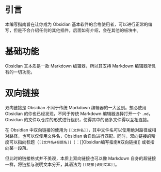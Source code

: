 # 引言

本编写指南旨在让你成为 Obsidian 基本软件的合格使用者，可以进行正常的编写，但是不会介绍任何的其他插件，后面如有介绍，会在其他的板块中。

# 基础功能

Obsidian 其本质是一款 Markdown 编辑器，所以其支持 Markdown 编辑器所具有的一切功能，

# 双向链接

双向链接是 Obsidian 不同于传统 Markdown 编辑器的一大区别。想必使用 Obsidian 的你也已经发现，不同于传统 Markdown 编辑器选择打开一个 `.md`，Obsidian 的文件以仓库的形式进行组织，使得其中的诸多文件得以互相连接。

在 Obsidian 中双向链接的使用为 `[[文件名]]`，其中文件名可以使用绝对路径或相对路径，也可以仅使用文件名，Obsidian 会自动进行匹配。同时，双向链接的精度可以指向标题（`[[文件名#标题名]] `）：[[Obsidian编写指南#双向链接]] 或者指向某一段落。

但此时的链接格式并不美观，本质上双向链接也可以像 Markdown 自身的超链接一样，将链接与说明文本分开，其语法为 `[[链接|说明文本]]`。
